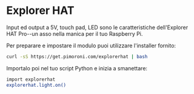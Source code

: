 <!--
---
name: Explorer HAT
class: board
type: Tutti
formfactor: HAT
manufacturer: Pimoroni
description: All-in-one luce, input, touch e add-on output board.
url: http://shop.pimoroni.com/products/explorer-hat
github: https://github.com/pimoroni/explorer-hat
buy: http://shop.pimoroni.com/products/explorer-hat
image: 'explorer-hat.png'
pincount: 40
eeprom: yes
pin:
  '7':
    name: LED 1
    mode: output
    active: high
  '11':
    name: LED 2
    mode: output
    active: high
  '13':
    name: LED 3
    mode: output
    active: high
  '15':
    name: Input 2
    mode: input
    active: high
  '16':
    name: Input 1
    mode: input
    active: high
  '18':
    name: Input 3
    mode: input
    active: high
  '22':
    name: Input 4
    mode: input
    active: high
  '29':
    name: LED 4
    mode: output
    active: high
  '31':
    name: Output 1
    mode: output
    active: high
  '32':
    name: Output 2
    mode: output
    active: high
  '33':
    name: Output 3
    mode: output
    active: high
  '36':
    name: Output 4
    mode: output
    active: high
i2c:
  '0x28':
    name: Touch capacitivo
    device: cap1208
-->
# Explorer HAT

Input ed output a 5V, touch pad, LED sono le caratteristiche dell'Explorer HAT Pro--un asso nella manica per il tuo Raspberry Pi.

Per preparare e impostare il modulo puoi utilizzare l'installer fornito:

```bash
curl -sS https://get.pimoroni.com/explorerhat | bash
```

Importalo poi nel tuo script Python e inizia a smanettare:

```bash
import explorerhat
explorerhat.light.on()
```
